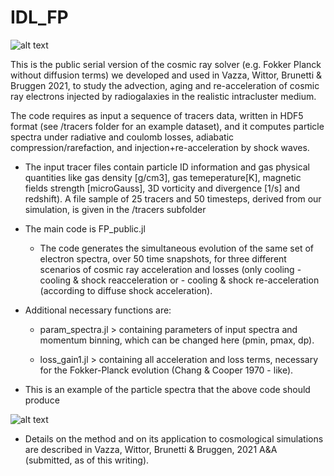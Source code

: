 # IDL_FP


<img src="bg.png" alt="alt text" width="whatever" height="whatever">

This is the public serial version of the cosmic ray solver (e.g. Fokker Planck without diffusion terms) we developed and used in Vazza, Wittor, Brunetti & Bruggen 2021, to study the advection, aging and re-acceleration of cosmic ray electrons injected by radiogalaxies in the realistic intracluster medium. 

The code requires as input a sequence of tracers data, written in HDF5 format (see /tracers folder for an example dataset), and it computes particle spectra under radiative and coulomb losses, adiabatic compression/rarefaction, and injection+re-acceleration by shock waves. 

- The input tracer files contain particle ID information and gas physical quantities like gas density [g/cm3], gas temeperature[K], magnetic fields strength [microGauss],  3D vorticity and divergence [1/s] and redshift). 
A file sample of 25 tracers and 50 timesteps, derived from our simulation, is given in the /tracers subfolder

* The main code is FP_public.jl

     - The code generates the simultaneous evolution of the same set of electron spectra, over 50 time snapshots, for three different scenarios of cosmic ray acceleration and losses (only cooling - cooling & shock reacceleration or - cooling & shock re-acceleration (according to diffuse shock acceleration). 
      

* Additional necessary functions are: 

     - param_spectra.jl  > containing  parameters of input spectra and momentum binning, which can be changed here (pmin, pmax, dp).

     -  loss_gain1.jl   > containing all acceleration and loss terms, necessary for the Fokker-Planck evolution (Chang & Cooper 1970 - like). 

* This is an example of the particle spectra that the above code should produce

<img src="spectra_out152.png" alt="alt text" width="whatever" height="whatever">



* Details on the method and on its application to cosmological simulations are described in Vazza, Wittor, Brunetti & Bruggen, 2021 A&A (submitted, as of this writing). 

